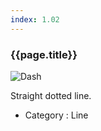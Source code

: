 ```yaml
---
index: 1.02
---
```

### {{page.title}}
![Dash][Dash-01]

Straight dotted line.

- Category : Line

[Dash-01]: {{site.baseurl}}/assets/components/dash-01.png
